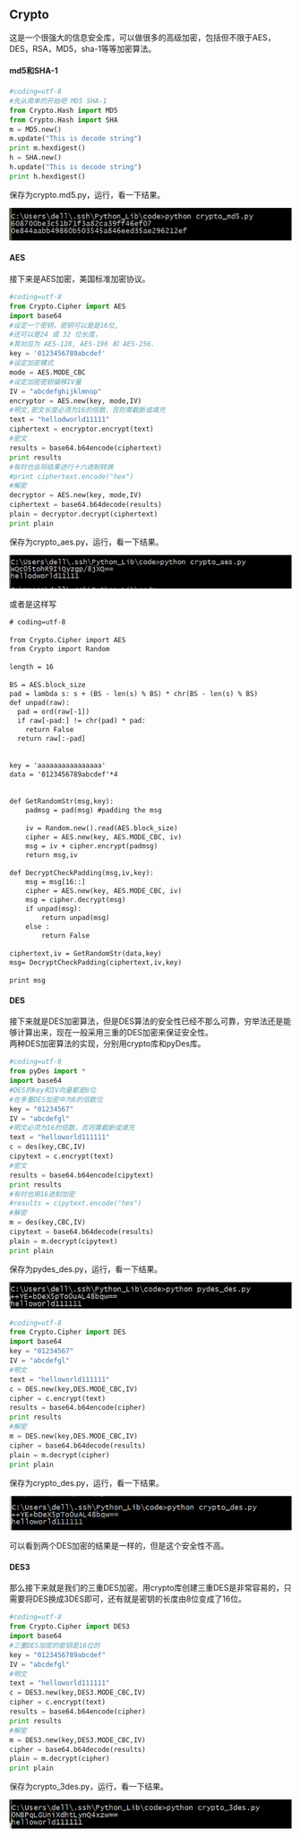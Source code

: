 ## Crypto

这是一个很强大的信息安全库，可以做很多的高级加密，包括但不限于AES，DES，RSA，MD5，sha-1等等加密算法。               

#### md5和SHA-1

```python
#coding=utf-8
#先从简单的开始吧 MD5 SHA-1
from Crypto.Hash import MD5
from Crypto.Hash import SHA
m = MD5.new()
m.update("This is decode string")
print m.hexdigest()
h = SHA.new()
h.update("This is decode string")
print h.hexdigest()
```

保存为crypto.md5.py，运行，看一下结果。   

![crypto_md5.jpg](images/crypto_md5.jpg)      


#### AES

接下来是AES加密，美国标准加密协议。     

```python
#coding=utf-8
from Crypto.Cipher import AES
import base64
#设定一个密钥，密钥可以是是16位, 
#还可以是24 或 32 位长度，
#其对应为 AES-128, AES-196 和 AES-256.
key = '0123456789abcdef'
#设定加密模式
mode = AES.MODE_CBC
#设定加密密钥偏移IV量
IV = "abcdefghijklmnop"
encryptor = AES.new(key, mode,IV)
#明文,密文长度必须为16的倍数，否则需截断或填充
text = "hellodworld11111"
ciphertext = encryptor.encrypt(text)
#密文
results = base64.b64encode(ciphertext)
print results
#有时也会将结果进行十六进制转换
#print ciphertext.encode("hex")
#解密
decryptor = AES.new(key, mode,IV)
ciphertext = base64.b64decode(results)
plain = decryptor.decrypt(ciphertext)
print plain
```

保存为crypto_aes.py，运行，看一下结果。      

![crypto_aes.jpg](images/crypto_aes.jpg)     

或者是这样写

```
# coding=utf-8

from Crypto.Cipher import AES
from Crypto import Random

length = 16

BS = AES.block_size
pad = lambda s: s + (BS - len(s) % BS) * chr(BS - len(s) % BS)
def unpad(raw):
  pad = ord(raw[-1])
  if raw[-pad:] != chr(pad) * pad:
    return False
  return raw[:-pad]


key = 'aaaaaaaaaaaaaaaa'
data = '0123456789abcdef'*4


def GetRandomStr(msg,key):
	padmsg = pad(msg) #padding the msg

	iv = Random.new().read(AES.block_size)
	cipher = AES.new(key, AES.MODE_CBC, iv)
	msg = iv + cipher.encrypt(padmsg)
	return msg,iv

def DecryptCheckPadding(msg,iv,key):
	msg = msg[16::]
	cipher = AES.new(key, AES.MODE_CBC, iv)
	msg = cipher.decrypt(msg)
	if unpad(msg):
		return unpad(msg)
	else :
		return False

ciphertext,iv = GetRandomStr(data,key)
msg= DecryptCheckPadding(ciphertext,iv,key)

print msg
```

#### DES

接下来就是DES加密算法，但是DES算法的安全性已经不那么可靠，穷举法还是能够计算出来，现在一般采用三重的DES加密来保证安全性。                                     
两种DES加密算法的实现，分别用crypto库和pyDes库。     

```python
#coding=utf-8
from pyDes import *
import base64
#DES的key和IV向量都是8位
#在多重DES加密中为8的倍数位
key = "01234567"
IV = "abcdefgl"
#明文必须为16的倍数，否则需截断或填充
text = "helloworld111111"
c = des(key,CBC,IV)
cipytext = c.encrypt(text)
#密文
results = base64.b64encode(cipytext)
print results
#有时也用16进制加密
#results = cipytext.encode("hex")
#解密
m = des(key,CBC,IV)
cipytext = base64.b64decode(results)
plain = m.decrypt(cipytext)
print plain
```

保存为pydes_des.py，运行，看一下结果。        

![pydes_des.jpg](images/pydes_des.jpg)             

```python
#coding=utf-8
from Crypto.Cipher import DES
import base64
key = "01234567"
IV = "abcdefgl"
#明文
text = "helloworld111111"
c = DES.new(key,DES.MODE_CBC,IV)
cipher = c.encrypt(text)
results = base64.b64encode(cipher)
print results
#解密
m = DES.new(key,DES.MODE_CBC,IV)
cipher = base64.b64decode(results)
plain = m.decrypt(cipher)
print plain
```

保存为crypto_des.py，运行，看一下结果。            

![crypto_des.jpg](images/crypto_des.jpg)                  

可以看到两个DES加密的结果是一样的，但是这个安全性不高。

#### DES3

那么接下来就是我们的三重DES加密。用crypto库创建三重DES是非常容易的，只需要将DES换成3DES即可，还有就是密钥的长度由8位变成了16位。              
```python
#coding=utf-8
from Crypto.Cipher import DES3
import base64
#三重DES加密的密钥是16位的
key = "0123456789abcdef"
IV = "abcdefgl"
#明文
text = "helloworld111111"
c = DES3.new(key,DES3.MODE_CBC,IV)
cipher = c.encrypt(text)
results = base64.b64encode(cipher)
print results
#解密
m = DES3.new(key,DES3.MODE_CBC,IV)
cipher = base64.b64decode(results)
plain = m.decrypt(cipher)
print plain
```

保存为crypto_3des.py，运行，看一下结果。       
 
![crypto_3des.jpg](images/crypto_3des.jpg)

